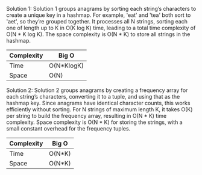 Solution 1:
Solution 1 groups anagrams by sorting each string’s characters to create a unique key in a hashmap. For example, 'eat' and 'tea' both sort to 'aet', so they’re grouped together. It processes all N strings, sorting each one of length up to K in O(K log K) time, leading to a total time complexity of O(N * K log K). The space complexity is O(N * K) to store all strings in the hashmap.

|Complexity|Big O|
|--|--|
|Time|O(N*KlogK)|
|Space|O(N)|

Solution 2:
Solution 2 groups anagrams by creating a frequency array for each string’s characters, converting it to a tuple, and using that as the hashmap key. Since anagrams have identical character counts, this works efficiently without sorting. For N strings of maximum length K, it takes O(K) per string to build the frequency array, resulting in O(N * K) time complexity. Space complexity is O(N * K) for storing the strings, with a small constant overhead for the frequency tuples.

|Complexity|Big O|
|--|--|
|Time|O(N*K)|
|Space|O(N*K)|
